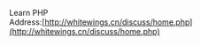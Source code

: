 Learn PHP   
Address:[http://whitewings.cn/discuss/home.php](http://whitewings.cn/discuss/home.php)

